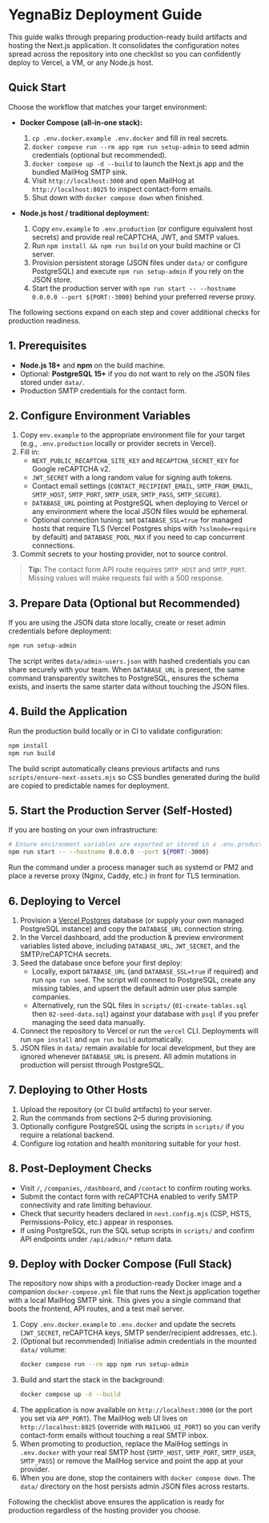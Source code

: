 # YegnaBiz Deployment Guide

This guide walks through preparing production-ready build artifacts and hosting the Next.js application. It consolidates the configuration notes spread across the repository into one checklist so you can confidently deploy to Vercel, a VM, or any Node.js host.

## Quick Start

Choose the workflow that matches your target environment:

- **Docker Compose (all-in-one stack):**
  1. `cp .env.docker.example .env.docker` and fill in real secrets.
  2. `docker compose run --rm app npm run setup-admin` to seed admin credentials (optional but recommended).
  3. `docker compose up -d --build` to launch the Next.js app and the bundled MailHog SMTP sink.
  4. Visit `http://localhost:3000` and open MailHog at `http://localhost:8025` to inspect contact-form emails.
  5. Shut down with `docker compose down` when finished.

- **Node.js host / traditional deployment:**
  1. Copy `env.example` to `.env.production` (or configure equivalent host secrets) and provide real reCAPTCHA, JWT, and SMTP values.
  2. Run `npm install && npm run build` on your build machine or CI server.
  3. Provision persistent storage (JSON files under `data/` or configure PostgreSQL) and execute `npm run setup-admin` if you rely on the JSON store.
  4. Start the production server with `npm run start -- --hostname 0.0.0.0 --port ${PORT:-3000}` behind your preferred reverse proxy.

The following sections expand on each step and cover additional checks for production readiness.

## 1. Prerequisites
- **Node.js 18+** and **npm** on the build machine.
- Optional: **PostgreSQL 15+** if you do not want to rely on the JSON files stored under `data/`.
- Production SMTP credentials for the contact form.

## 2. Configure Environment Variables
1. Copy `env.example` to the appropriate environment file for your target (e.g., `.env.production` locally or provider secrets in Vercel).
2. Fill in:
   - `NEXT_PUBLIC_RECAPTCHA_SITE_KEY` and `RECAPTCHA_SECRET_KEY` for Google reCAPTCHA v2.
   - `JWT_SECRET` with a long random value for signing auth tokens.
   - Contact email settings (`CONTACT_RECIPIENT_EMAIL`, `SMTP_FROM_EMAIL`, `SMTP_HOST`, `SMTP_PORT`, `SMTP_USER`, `SMTP_PASS`, `SMTP_SECURE`).
   - `DATABASE_URL` pointing at PostgreSQL when deploying to Vercel or any environment where the local JSON files would be ephemeral.
   - Optional connection tuning: set `DATABASE_SSL=true` for managed hosts that require TLS (Vercel Postgres ships with `?sslmode=require` by default) and `DATABASE_POOL_MAX` if you need to cap concurrent connections.
3. Commit secrets to your hosting provider, not to source control.

> **Tip:** The contact form API route requires `SMTP_HOST` and `SMTP_PORT`. Missing values will make requests fail with a 500 response.

## 3. Prepare Data (Optional but Recommended)
If you are using the JSON data store locally, create or reset admin credentials before deployment:

```bash
npm run setup-admin
```

The script writes `data/admin-users.json` with hashed credentials you can share securely with your team. When `DATABASE_URL` is present, the same command transparently switches to PostgreSQL, ensures the schema exists, and inserts the same starter data without touching the JSON files.

## 4. Build the Application
Run the production build locally or in CI to validate configuration:

```bash
npm install
npm run build
```

The build script automatically cleans previous artifacts and runs `scripts/ensure-next-assets.mjs` so CSS bundles generated during the build are copied to predictable names for deployment.

## 5. Start the Production Server (Self-Hosted)
If you are hosting on your own infrastructure:

```bash
# Ensure environment variables are exported or stored in a .env.production file
npm run start -- --hostname 0.0.0.0 --port ${PORT:-3000}
```

Run the command under a process manager such as systemd or PM2 and place a reverse proxy (Nginx, Caddy, etc.) in front for TLS termination.

## 6. Deploying to Vercel
1. Provision a [Vercel Postgres](https://vercel.com/docs/storage/vercel-postgres) database (or supply your own managed PostgreSQL instance) and copy the `DATABASE_URL` connection string.
2. In the Vercel dashboard, add the production & preview environment variables listed above, including `DATABASE_URL`, `JWT_SECRET`, and the SMTP/reCAPTCHA secrets.
3. Seed the database once before your first deploy:
   - Locally, export `DATABASE_URL` (and `DATABASE_SSL=true` if required) and run `npm run seed`. The script will connect to PostgreSQL, create any missing tables, and upsert the default admin user plus sample companies.
   - Alternatively, run the SQL files in `scripts/` (`01-create-tables.sql` then `02-seed-data.sql`) against your database with `psql` if you prefer managing the seed data manually.
4. Connect the repository to Vercel or run the `vercel` CLI. Deployments will run `npm install` and `npm run build` automatically.
5. JSON files in `data/` remain available for local development, but they are ignored whenever `DATABASE_URL` is present. All admin mutations in production will persist through PostgreSQL.

## 7. Deploying to Other Hosts
1. Upload the repository (or CI build artifacts) to your server.
2. Run the commands from sections 2–5 during provisioning.
3. Optionally configure PostgreSQL using the scripts in `scripts/` if you require a relational backend.
4. Configure log rotation and health monitoring suitable for your host.

## 8. Post-Deployment Checks
- Visit `/`, `/companies`, `/dashboard`, and `/contact` to confirm routing works.
- Submit the contact form with reCAPTCHA enabled to verify SMTP connectivity and rate limiting behaviour.
- Check that security headers declared in `next.config.mjs` (CSP, HSTS, Permissions-Policy, etc.) appear in responses.
- If using PostgreSQL, run the SQL setup scripts in `scripts/` and confirm API endpoints under `/api/admin/*` return data.

## 9. Deploy with Docker Compose (Full Stack)

The repository now ships with a production-ready Docker image and a companion `docker-compose.yml` file that runs the Next.js application together with a local MailHog SMTP sink. This gives you a single command that boots the frontend, API routes, and a test mail server.

1. Copy `.env.docker.example` to `.env.docker` and update the secrets (`JWT_SECRET`, reCAPTCHA keys, SMTP sender/recipient addresses, etc.).
2. (Optional but recommended) Initialise admin credentials in the mounted `data/` volume:
   ```bash
   docker compose run --rm app npm run setup-admin
   ```
3. Build and start the stack in the background:
   ```bash
   docker compose up -d --build
   ```
4. The application is now available on `http://localhost:3000` (or the port you set via `APP_PORT`). The MailHog web UI lives on `http://localhost:8025` (override with `MAILHOG_UI_PORT`) so you can verify contact-form emails without touching a real SMTP inbox.
5. When promoting to production, replace the MailHog settings in `.env.docker` with your real SMTP host (`SMTP_HOST`, `SMTP_PORT`, `SMTP_USER`, `SMTP_PASS`) or remove the MailHog service and point the app at your provider.
6. When you are done, stop the containers with `docker compose down`. The `data/` directory on the host persists admin JSON files across restarts.

Following the checklist above ensures the application is ready for production regardless of the hosting provider you choose.
